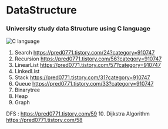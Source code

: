 # DataStructure

### University study data Structure using C language

![C language](https://user-images.githubusercontent.com/84756586/185831483-c38ac70f-5bb0-4418-9657-2a6e02831f48.png)


1. Search
https://pred0771.tistory.com/24?category=910747
2. Recursion
https://pred0771.tistory.com/56?category=910747
3. LinearList
https://pred0771.tistory.com/57?category=910747
4. LinkedList
5. Stack
https://pred0771.tistory.com/31?category=910747
6. Queue
https://pred0771.tistory.com/33?category=910747
7. Binarytree
8. Heap
9. Graph

DFS : https://pred0771.tistory.com/59
10. Dijkstra Algorithm
https://pred0771.tistory.com/58

